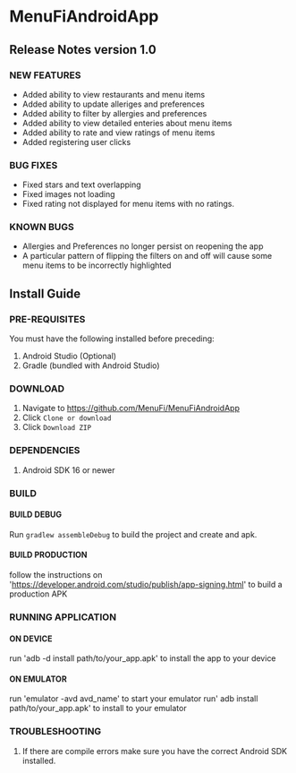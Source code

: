 # MenuFiAndroidApp

## Release Notes version 1.0

### NEW FEATURES

* Added ability to view restaurants and menu items
* Added ability to update alleriges and preferences
* Added ability to filter by allergies and preferences
* Added ability to view detailed enteries about menu items
* Added ability to rate and view ratings of menu items
* Added registering user clicks

### BUG FIXES

* Fixed stars and text overlapping
* Fixed images not loading
* Fixed rating not displayed for menu items with no ratings.

### KNOWN BUGS

* Allergies and Preferences no longer persist on reopening the app
* A particular pattern of flipping the filters on and off will cause some menu items to be incorrectly highlighted

## Install Guide

### PRE-REQUISITES

You must have the following installed before preceding:
1. Android Studio (Optional)
2. Gradle (bundled with Android Studio)

### DOWNLOAD

1. Navigate to https://github.com/MenuFi/MenuFiAndroidApp
2. Click `Clone or download`
3. Click `Download ZIP`

### DEPENDENCIES

1. Android SDK 16 or newer

### BUILD

#### BUILD DEBUG
Run `gradlew assembleDebug` to build the project and create and apk.

#### BUILD PRODUCTION
follow the instructions on 'https://developer.android.com/studio/publish/app-signing.html' to build a production APK

### RUNNING APPLICATION

#### ON DEVICE
run 'adb -d install path/to/your_app.apk' to install the app to your device

#### ON EMULATOR
run 'emulator -avd avd_name' to start your emulator
run' adb install path/to/your_app.apk' to install to your emulator

### TROUBLESHOOTING

1. If there are compile errors make sure you have the correct Android SDK installed.
